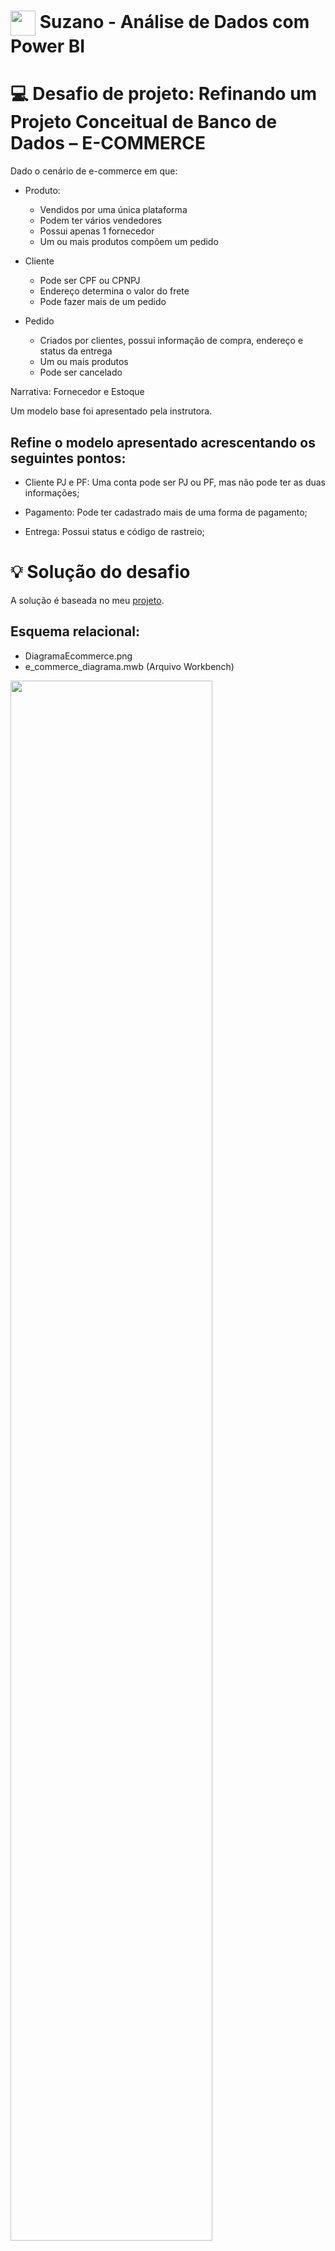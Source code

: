 <h1>
    <a href="https://www.dio.me/">
     <img align="center" width="40px" src="https://hermes.digitalinnovation.one/assets/diome/logo-minimized.png"></a>
    <span>Suzano - Análise de Dados com Power BI </span>
</h1>

# :computer: Desafio de projeto: Refinando um Projeto Conceitual de Banco de Dados – E-COMMERCE

Dado o cenário de e-commerce em que:

- Produto:
    - Vendidos por uma única plataforma
    - Podem ter vários vendedores 
    - Possui apenas 1 fornecedor
    - Um ou mais produtos compõem um pedido

- Cliente
    - Pode ser CPF ou CPNPJ
    - Endereço determina o valor do frete
    - Pode fazer mais de um pedido

- Pedido
    - Criados por clientes, possui informação de compra, endereço e status da entrega
    - Um ou mais produtos
    - Pode ser cancelado 

Narrativa: Fornecedor e Estoque 

Um modelo base foi apresentado pela instrutora.  

## Refine o modelo apresentado acrescentando os seguintes pontos:

- Cliente PJ e PF: Uma conta pode ser PJ ou PF, mas não pode ter as duas informações;

- Pagamento: Pode ter cadastrado mais de uma forma de pagamento;

- Entrega: Possui status e código de rastreio;

# :bulb: Solução do desafio

A solução é baseada no meu [projeto](https://github.com/tsdes-santiago/DIO_Bootcamp_ecommerce).

## Esquema relacional:
    
- DiagramaEcommerce.png
- e_commerce_diagrama.mwb (Arquivo Workbench)

<img src="../EcommerceEsquema/DiagramaEcommerce.png" width=80%>

- **Cliente PF e PJ**:

     Adicionei as tabelas ClientesPF, ClientesPJ e uma tabela auxiliar Cliente que seleciona o cliente do pedido. 

- **Pagamento**:

    Adicionei as tabelas Pagamento, em que se tem a forma de pagamento associado a um pedido.
    
- **Entrega**:

    Adicionei a tabela Entrega, relacionada a um pedido, que possui código de rastreio, status e a transportadora.

